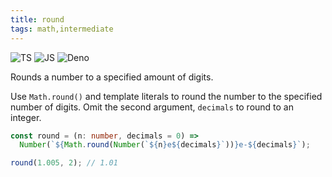 ```yaml
---
title: round
tags: math,intermediate
---
```


![TS](https://img.shields.io/badge/supports-typescript-blue.svg?style=flat-square)
![JS](https://img.shields.io/badge/supports-javascript-yellow.svg?style=flat-square)
![Deno](https://img.shields.io/badge/supports-deno-green.svg?style=flat-square)

Rounds a number to a specified amount of digits.

Use `Math.round()` and template literals to round the number to the specified number of digits.
Omit the second argument, `decimals` to round to an integer.

```ts title="typescript"
const round = (n: number, decimals = 0) =>
  Number(`${Math.round(Number(`${n}e${decimals}`))}e-${decimals}`);
```

```ts title="typescript"
round(1.005, 2); // 1.01
```
